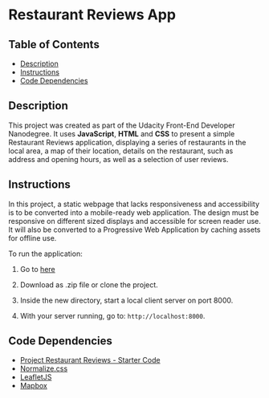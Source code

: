 # Restaurant Reviews App

## Table of Contents

* [Description](#description)
* [Instructions](#instructions)
* [Code Dependencies](#code-dependencies)

## Description

This project was created as part of the Udacity Front-End Developer Nanodegree. It uses **JavaScript**, **HTML** and **CSS** to present a simple Restaurant Reviews application, displaying a series of restaurants in the local area, a map of their location, details on the restaurant, such as address and opening hours, as well as a selection of user reviews.

## Instructions

In this project, a static webpage that lacks responsiveness and accessibility is to be converted into a mobile-ready web application. The design must be responsive on different sized displays and accessible for screen reader use. It will also be converted to a Progressive Web Application by caching assets for offline use.

To run the application:

1. Go to [here](https://github.com/astott9/fend-restaurant-reviews-app/)

2. Download as .zip file or clone the project.

3. Inside the new directory, start a local client server on port 8000.

4. With your server running, go to: `http://localhost:8000`.

## Code Dependencies

* [Project Restaurant Reviews - Starter Code](https://github.com/udacity/mws-restaurant-stage-1)
* [Normalize.css](https://necolas.github.io/normalize.css/)
* [LeafletJS](https://leafletjs.com/)
* [Mapbox](https://www.mapbox.com/)